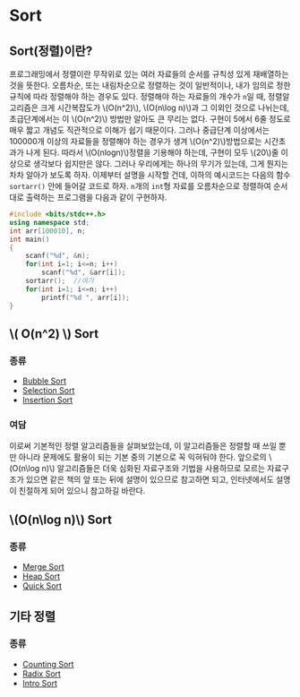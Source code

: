 # Sort

## Sort(정렬)이란?

프로그래밍에서 정렬이란 무작위로 있는 여러 자료들의 순서를 규칙성 있게 재배열하는 것을 뜻한다. 오름차순, 또는 내림차순으로 정렬하는 것이 일반적이나, 내가 임의로 정한 규칙에 따라 정렬해야 하는 경우도 있다. 정렬해야 하는 자료들의 개수가 `n`일 때, 정렬알고리즘은 크게 시간복잡도가 \\(O(n^2)\\), \\(O(n\log n)\\)과 그 이외인 것으로 나뉘는데, 초급단계에서는 이 \\(O(n^2)\\) 방법만 알아도 큰 무리는 없다. 구현이 5에서 6줄 정도로 매우 짧고 개념도 직관적으로 이해가 쉽기 때문이다. 그러나 중급단계 이상에서는 100000개 이상의 자료들을 정렬해야 하는 경우가 생겨 \\(O(n^2)\\)방법으로는 시간초과가 나게 된다. 따라서 \\(O(nlogn)\\)정렬을 기용해야 하는데, 구현이 모두 \\(20\\)줄 이상으로 생각보다 쉽지만은 않다. 그러나 우리에게는 하나의 무기가 있는데, 그게 뭔지는 차차 알아가 보도록 하자. 이제부터 설명을 시작할 건데, 이하의 예시코드는 다음의 함수 `sortarr()` 안에 들어갈 코드로 하자. `n`개의 `int`형 자료를 오름차순으로 정렬하여 순서대로 출력하는 프로그램을 다음과 같이 구현하자.

```c++
#include <bits/stdc++.h>
using namespace std;
int arr[100010], n;
int main()  
{
    scanf("%d", &n);
    for(int i=1; i<=n; i++)
        scanf("%d", &arr[i]);
    sortarr();  //여기
    for(int i=1; i<=n; i++)
        printf("%d ", arr[i]);
}
```

## \\( O(n^2) \\) Sort

### 종류

- [Bubble Sort](./bubble-sort.md)
- [Selection Sort](./selection-sort.md)
- [Insertion Sort](./insertion-sort)

### 여담

이로써 기본적인 정렬 알고리즘들을 살펴보았는데, 이 알고리즘들은 정렬할 때 쓰일 뿐만 아니라 문제에도 활용이 되는 기본 중의 기본으로 꼭 익혀둬야 한다. 앞으로의 \\(O(n\log n)\\) 알고리즘들은 더욱 심화된 자료구조와 기법을 사용하므로 모르는 자료구조가 있으면 같은 책의 앞 또는 뒤에 설명이 있으므로 참고하면 되고, 인터넷에서도 설명이 친절하게 되어 있으니 참고하길 바란다.

## \\(O(n\log n)\\) Sort

### 종류

- [Merge Sort](./merge-sort.md)
- [Heap Sort](./heap-sort.md)
- [Quick Sort](./quick-sort.md)

## 기타 정렬

### 종류

- [Counting Sort](./counting-sort.md)
- [Radix Sort](./radix-sort.md)
- [Intro Sort](./intro-sort.md)

